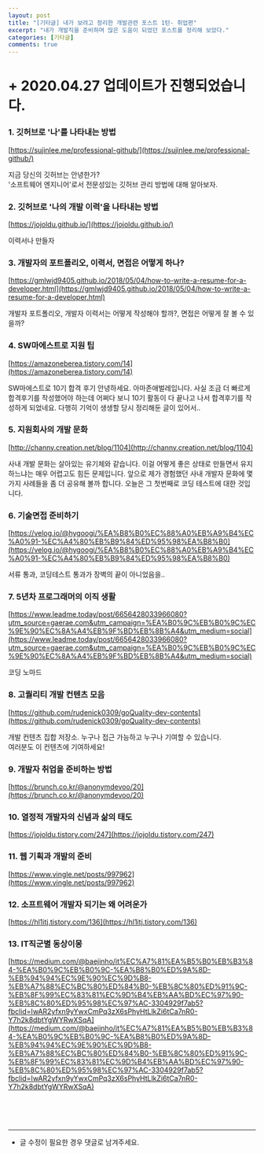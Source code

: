```yaml
---
layout: post
title: "[기타글] 내가 보려고 정리한 개발관련 포스트 1탄- 취업편"
excerpt: "내가 개발직을 준비하며 많은 도움이 되었던 포스트를 정리해 보았다."
categories: [기타글]
comments: true
---
```


# + 2020.04.27 업데이트가 진행되었습니다.

### 1. 깃허브로 '나'를 나타내는 방법

[https://sujinlee.me/professional-github/](https://sujinlee.me/professional-github/)

지금 당신의 깃허브는 안녕한가? <br>
'소프트웨어 엔지니어'로서 전문성있는 깃허브 관리 방법에 대해 알아보자.

### 2. 깃허브로 '나의 개발 이력'을 나타내는 방법

[https://jojoldu.github.io/](https://jojoldu.github.io/)

이력서나 만들자

### 3. 개발자의 포트폴리오, 이력서, 면접은 어떻게 하나?

[https://gmlwjd9405.github.io/2018/05/04/how-to-write-a-resume-for-a-developer.html](https://gmlwjd9405.github.io/2018/05/04/how-to-write-a-resume-for-a-developer.html)

개발자 포트폴리오, 개발자 이력서는 어떻게 작성해야 할까?, 면접은 어떻게 잘 볼 수 있을까? <br>

### 4. SW마에스트로 지원 팁

[https://amazoneberea.tistory.com/14](https://amazoneberea.tistory.com/14)

SW마에스트로 10기 합격 후기
안녕하세요. 아마존애벌레입니다. 사실 조금 더 빠르게 합격후기를 작성했어야 하는데 어쩌다 보니 10기 활동이 다 끝나고 나서 합격후기를 작성하게 되었네요. 다행히 기억이 생생할 당시 정리해둔 글이 있어서..

### 5. 지원회사의 개발 문화

[http://channy.creation.net/blog/1104](http://channy.creation.net/blog/1104)

사내 개발 문화는 살아있는 유기체와 같습니다. 이걸 어떻게 좋은 상태로 만들면서 유지하느냐는 매우 어렵고도 힘든 문제입니다. 앞으로 제가 경험했던 사내 개발자 문화에 몇 가지 사례들을 좀 더 공유해 볼까 합니다. 오늘은 그 첫번째로 코딩 테스트에 대한 것입니다.

### 6. 기술면접 준비하기

[https://velog.io/@hygoogi/%EA%B8%B0%EC%88%A0%EB%A9%B4%EC%A0%91-%EC%A4%80%EB%B9%84%ED%95%98%EA%B8%B0](https://velog.io/@hygoogi/%EA%B8%B0%EC%88%A0%EB%A9%B4%EC%A0%91-%EC%A4%80%EB%B9%84%ED%95%98%EA%B8%B0)

서류 통과, 코딩테스트 통과가 장벽의 끝이 아니었음을..

### 7. 5년차 프로그래머의 이직 생활

[https://www.leadme.today/post/6656428033966080?utm_source=gaerae.com&utm_campaign=%EA%B0%9C%EB%B0%9C%EC%9E%90%EC%8A%A4%EB%9F%BD%EB%8B%A4&utm_medium=social](https://www.leadme.today/post/6656428033966080?utm_source=gaerae.com&utm_campaign=%EA%B0%9C%EB%B0%9C%EC%9E%90%EC%8A%A4%EB%9F%BD%EB%8B%A4&utm_medium=social)

코딩 노마드

### 8. 고퀄리티 개발 컨텐츠 모음

[https://github.com/rudenick0309/goQuality-dev-contents](https://github.com/rudenick0309/goQuality-dev-contents)

개발 컨텐츠 집합 저장소. 누구나 접근 가능하고 누구나 기여할 수 있습니다. <br>
여러분도 이 컨텐츠에 기여하세요!

### 9. 개발자 취업을 준비하는 방법

[https://brunch.co.kr/@anonymdevoo/20](https://brunch.co.kr/@anonymdevoo/20)

### 10. 열정적 개발자의 신념과 삶의 태도

[https://jojoldu.tistory.com/247](https://jojoldu.tistory.com/247)

### 11. 웹 기획과 개발의 준비

[https://www.vingle.net/posts/997962](https://www.vingle.net/posts/997962)

### 12. 소프트웨어 개발자 되기는 왜 어려운가

[https://hl1itj.tistory.com/136](https://hl1itj.tistory.com/136)

### 13. IT직군별 동상이몽

[https://medium.com/@baejinho/it%EC%A7%81%EA%B5%B0%EB%B3%84-%EA%B0%9C%EB%B0%9C-%EA%B8%B0%ED%9A%8D-%EB%94%94%EC%9E%90%EC%9D%B8-%EB%A7%88%EC%BC%80%ED%84%B0-%EB%8C%80%ED%91%9C-%EB%8F%99%EC%83%81%EC%9D%B4%EB%AA%BD%EC%97%90-%EB%8C%80%ED%95%98%EC%97%AC-3304929f7ab5?fbclid=IwAR2yfxn9yYwxCmPq3zX6sPhyHtLlkZi6tCa7nR0-Y7h2k8dbtYgWYRwXSqA](https://medium.com/@baejinho/it%EC%A7%81%EA%B5%B0%EB%B3%84-%EA%B0%9C%EB%B0%9C-%EA%B8%B0%ED%9A%8D-%EB%94%94%EC%9E%90%EC%9D%B8-%EB%A7%88%EC%BC%80%ED%84%B0-%EB%8C%80%ED%91%9C-%EB%8F%99%EC%83%81%EC%9D%B4%EB%AA%BD%EC%97%90-%EB%8C%80%ED%95%98%EC%97%AC-3304929f7ab5?fbclid=IwAR2yfxn9yYwxCmPq3zX6sPhyHtLlkZi6tCa7nR0-Y7h2k8dbtYgWYRwXSqA)

<br><br><br>

---

- 글 수정이 필요한 경우 댓글로 남겨주세요.
